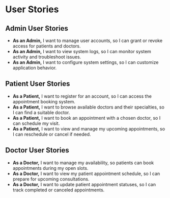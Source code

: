 # User Stories

## Admin User Stories

*   **As an Admin,** I want to manage user accounts, so I can grant or revoke access for patients and doctors.
*   **As an Admin,** I want to view system logs, so I can monitor system activity and troubleshoot issues.
*   **As an Admin,** I want to configure system settings, so I can customize application behavior.

## Patient User Stories

*   **As a Patient,** I want to register for an account, so I can access the appointment booking system.
*   **As a Patient,** I want to browse available doctors and their specialties, so I can find a suitable doctor.
*   **As a Patient,** I want to book an appointment with a chosen doctor, so I can schedule my visit.
*   **As a Patient,** I want to view and manage my upcoming appointments, so I can reschedule or cancel if needed.

## Doctor User Stories

*   **As a Doctor,** I want to manage my availability, so patients can book appointments during my open slots.
*   **As a Doctor,** I want to view my patient appointment schedule, so I can prepare for upcoming consultations.
*   **As a Doctor,** I want to update patient appointment statuses, so I can track completed or canceled appointments.